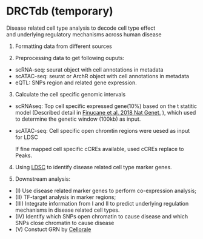 # DRCTdb (temporary)
Disease related cell type analysis to decode cell type effect and underlying regulatory mechanisms across human disease


1. Formatting data from different sources

2. Preprocessing data to get following ouputs: 

- scRNA-seq: seurat object with cell annotations in metadata
- scATAC-seq: seurat or ArchR object with cell annotations in metadata
- eQTL: SNPs region and related gene expression.

3. Calculate the cell specific genomic intervals 

- scRNAseq:
Top cell specific expressed gene(10%) based on the t statitic model (Described detail in [Finucane et al. 2018 Nat Genet.](https://www.nature.com/articles/s41588-018-0081-4) ), which used to determine the genetic window (100kb) as input.

- scATAC-seq:
Cell specific open chromtin regions were uesed as input for LDSC

    If fine mapped cell specific cCREs available, used cCREs replace to Peaks.

4. Using [LDSC](https://github.com/bulik/ldsc/wiki/Cell-type-specific-analyses) to identify disease related cell type marker genes.

5. Downstream analysis: 
- (I) Use disease related marker genes to perform co-expression analysis; 
- (II) TF-target analysis in marker regions; 
- (III) Integrate information from I and II to predict underlying regulation mechanisms in disease related cell types.
- (IV) Identify which SNPs open chromatin to cause disease and which SNPs close chromatin to cause disease
- (V) Constuct GRN by [Cellorale](https://github.com/morris-lab/CellOracle)